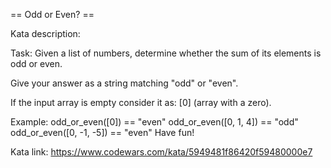 == Odd or Even? ==

Kata description:

Task:
Given a list of numbers, determine whether the sum of its elements is odd or even.

Give your answer as a string matching "odd" or "even".

If the input array is empty consider it as: [0] (array with a zero).

Example:
odd_or_even([0]) == "even"
odd_or_even([0, 1, 4]) == "odd"
odd_or_even([0, -1, -5]) == "even"
Have fun!

Kata link: https://www.codewars.com/kata/5949481f86420f59480000e7
